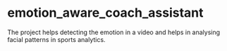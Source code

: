 # emotion_aware_coach_assistant
The project helps detecting the emotion in a video and helps in analysing facial patterns in sports analytics.
